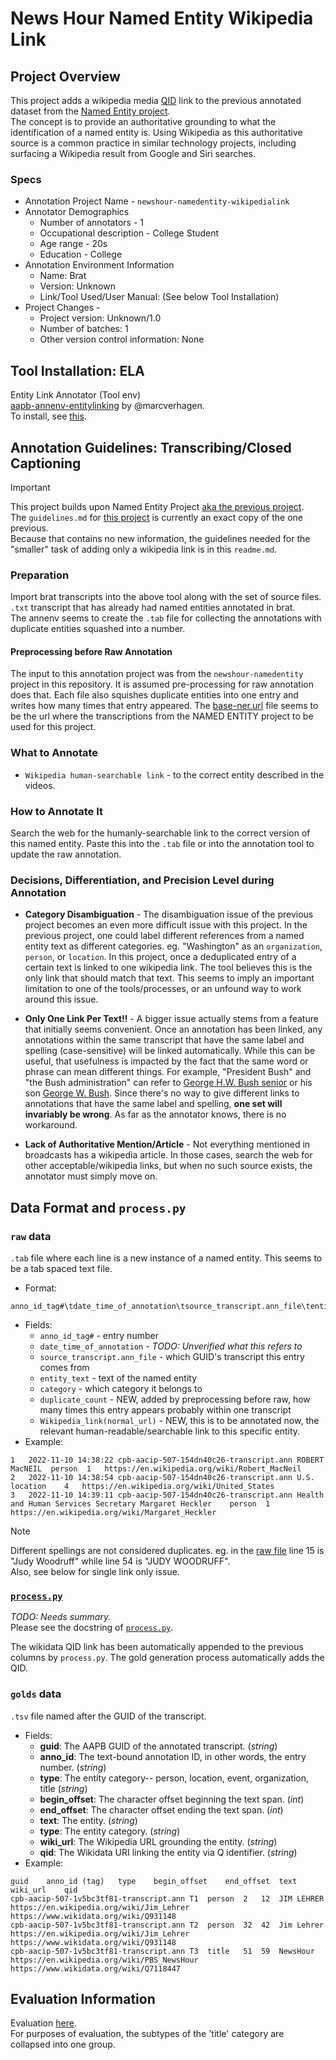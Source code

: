 # News Hour Named Entity Wikipedia Link

## Project Overview
This project adds a wikipedia media [QID](https://en.wikipedia.org/wiki/Wikidata#:~:text=Obligatorily%2C%20an%20identifier%20(the%20QID)) link to the previous annotated dataset from the [Named Entity project](https://github.com/clamsproject/aapb-annotations/tree/main/newshour-namedentity).  
The concept is to provide an authoritative grounding to what the identification of a named entity is. 
Using Wikipedia as this authoritative source is a common practice in similar technology projects, including surfacing a Wikipedia result from Google and Siri searches.  

### Specs
* Annotation Project Name - `newshour-namedentity-wikipedialink`
* Annotator Demographics   
    * Number of annotators - 1
    * Occupational description - College Student
    * Age range - 20s
    * Education - College
* Annotation Environment Information  
    * Name: Brat  
    * Version: Unknown  
    * Link/Tool Used/User Manual: (See below Tool Installation)  
* Project Changes -  
    * Project version: Unknown/1.0  
    * Number of batches: 1
    * Other version control information: None

## Tool Installation: ELA
Entity Link Annotator (Tool env)    
[aapb-annenv-entitylinking](https://github.com/clamsproject/aapb-annenv-entitylinking) by @marcverhagen.  
To install, see [this](https://github.com/clamsproject/aapb-annenv-entitylinking/blob/main/docs/install.md).  

## Annotation Guidelines: Transcribing/Closed Captioning
> [!Important]  
> This project builds upon Named Entity Project [aka the previous project](https://github.com/clamsproject/aapb-annotations/blob/main/newshour-namedentity/guidelines.md).  
> The `guidelines.md` for [this project](https://github.com/clamsproject/aapb-annotations/blob/main/newshour-namedentity-wikipedialink/guidelines.md) is currently an exact copy of the one previous.  
> Because that contains no new information, the guidelines needed for the "smaller" task of adding only a wikipedia link is in this `readme.md`.
### Preparation
Import brat transcripts into the above tool along with the set of source files. 
`.txt` transcript that has already had named entities annotated in brat.   
The annenv seems to create the `.tab` file for collecting the annotations with duplicate entities squashed into a number. 

#### Preprocessing before Raw Annotation
The input to this annotation project was from the `newshour-namedentity` project in this repository. 
It is assumed pre-processing for raw annotation does that. 
Each file also squishes duplicate entities into one entry and writes how many times that entry appeared.
The [base-ner.url](https://github.com/clamsproject/aapb-annotations/tree/b5de0d6b48ba9835c9bf6eaacbf46019dcc12203/newshour-namedentity/golds/aapb-collaboration-21
) file seems to be the url where the transcriptions from the NAMED ENTITY project to be used for this project.   

### What to Annotate
* `Wikipedia human-searchable link` - to the correct entity described in the videos. 
### How to Annotate It
Search the web for the humanly-searchable link to the correct version of this named entity. 
Paste this into the `.tab` file or into the annotation tool to update the raw annotation. 

### Decisions, Differentiation, and Precision Level during Annotation
* **Category Disambiguation** - The disambiguation issue of the previous project becomes an even more difficult issue with this project. 
In the previous project, one could label different references from a named entity text as different categories. eg. "Washington" as an `organization`, `person`, or `location`.
In this project, once a deduplicated entry of a certain text is linked to one wikipedia link. 
The tool believes this is the only link that should match that text. 
This seems to imply an important limitation to one of the tools/processes, or an unfound way to work around this issue.

* **Only One Link Per Text!!** - A bigger issue actually stems from a feature that initially seems convenient. 
Once an annotation has been linked, any annotations within the same transcript that have the same label and spelling (case-sensitive) will be linked automatically. 
While this can be useful, that usefulness is impacted by the fact that the same word or phrase can mean different things. 
For example, "President Bush" and "the Bush administration" can refer to [George H.W. Bush senior](https://en.wikipedia.org/wiki/George_H._W._Bush) or his son [George W. Bush](https://en.wikipedia.org/wiki/George_W._Bush). 
Since there's no way to give different links to annotations that have the same label and spelling, **one set will invariably be wrong**. As far as the annotator knows, there is no workaround.

* **Lack of Authoritative Mention/Article** - Not everything mentioned in broadcasts has a wikipedia article. 
In those cases, search the web for other acceptable/wikipedia links, but when no such source exists, the annotator must simply move on.  
## Data Format and `process.py`

### `raw` data
`.tab` file where each line is a new instance of a named entity. This seems to be a tab spaced text file.
* Format:
```
anno_id_tag#\tdate_time_of_annotation\tsource_transcript.ann_file\tentity_text\tcategory\tduplicate_count\tWikipedia_link(normal_url)
```
* Fields: 
  * `anno_id_tag#` - entry number
  * `date_time_of_annotation` - _TODO: Unverified what this refers to_
  * `source_transcript.ann_file` - which GUID's transcript this entry comes from
  * `entity_text` - text of the named entity
  * `category` - which category it belongs to
  * `duplicate_count` - NEW, added by preprocessing before raw, how many times this entry appears probably within one transcript
  * `Wikipedia_link(normal_url)` - NEW, this is to be annotated now, the relevant human-readable/searchable link to this specific entity. 
* Example:
```
1	2022-11-10 14:38:22	cpb-aacip-507-154dn40c26-transcript.ann	ROBERT MacNEIL	person	1	https://en.wikipedia.org/wiki/Robert_MacNeil	
2	2022-11-10 14:38:54	cpb-aacip-507-154dn40c26-transcript.ann	U.S.	location	4	https://en.wikipedia.org/wiki/United_States	
3	2022-11-10 14:39:11	cpb-aacip-507-154dn40c26-transcript.ann	Health and Human Services Secretary Margaret Heckler	person	1	https://en.wikipedia.org/wiki/Margaret_Heckler	
```
> [!Note]  
> Different spellings are not considered duplicates. eg. in the [raw file](https://github.com/clamsproject/aapb-annotations/blob/main/newshour-namedentity-wikipedialink/221201-aapb-collaboration-21/annotations.tab)
line 15 is "Judy Woodruff" while line 54 is "JUDY WOODRUFF".  
> Also, see below for single link only issue.  

### [`process.py`](process.py)
_TODO: Needs summary._  
Please see the docstring of [`process.py`](process.py).   

The wikidata QID link has been automatically appended to the previous columns by `process.py`.
The gold generation process automatically adds the QID.  

### `golds` data
`.tsv` file named after the GUID of the transcript.
* Fields:
  - __guid__: The AAPB GUID of the annotated transcript. (_string_)
  - __anno_id__: The text-bound annotation ID, in other words, the entry number. (_string_)
  - __type__: The entity category-- person, location, event, organization, title (_string_)
  - __begin_offset__: The character offset beginning the text span. (_int_)
  - __end_offset__: The character offset ending the text span. (_int_)
  - __text__: The entity. (_string_)
  - __type__: The entity category. (_string_)
  - __wiki_url__: The Wikipedia URL grounding the entity. (_string_)
  - __qid__: The Wikidata URI linking the entity via Q identifier. (_string_)  
* Example:
```
guid	anno_id (tag)	type	begin_offset	end_offset	text	wiki_url	qid
cpb-aacip-507-1v5bc3tf81-transcript.ann	T1	person	2	12	JIM LEHRER	https://en.wikipedia.org/wiki/Jim_Lehrer	https://www.wikidata.org/wiki/Q931148
cpb-aacip-507-1v5bc3tf81-transcript.ann	T2	person	32	42	Jim Lehrer	https://en.wikipedia.org/wiki/Jim_Lehrer	https://www.wikidata.org/wiki/Q931148
cpb-aacip-507-1v5bc3tf81-transcript.ann	T3	title	51	59	NewsHour	https://en.wikipedia.org/wiki/PBS_NewsHour	https://www.wikidata.org/wiki/Q7118447
```

## Evaluation Information
Evaluation [here](https://github.com/clamsproject/aapb-evaluations/tree/main/nel_eval).  
For purposes of evaluation, the subtypes of the 'title' category are collapsed into one group.  